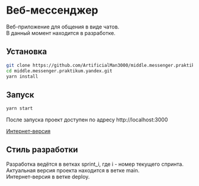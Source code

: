 # Веб-мессенджер

Веб-приложение для общения в виде чатов.  
В данный момент находится в разработке.

## Установка

```sh
git clone https://github.com/ArtificialMan3000/middle.messenger.praktikum.yandex.git
cd middle.messenger.praktikum.yandex.git
yarn install
```

## Запуск

```sh
yarn start
```

После запуска проект доступен по адресу http://localhost:3000

[Интернет-версия](https://6370fa6437af650008ff46da--tranquil-babka-e91d4b.netlify.app/)


## Стиль разработки

Разработка ведётся в ветках sprint_i, где i - номер текущего спринта.  
Актуальная версия проекта находится в ветке main.  
Интернет-версия в ветке deploy.

